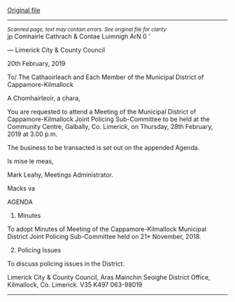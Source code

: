 [Original file](https://www.limerick.ie/sites/default/files/media/documents/2019-02/01%20Agenda%20JPC%20Sub%20Committee%20Meeting%2028th%20February%202019.pdf)

---
*<small>Scanned page, text may contain errors. See original file for clarity</small>*  
jp Comhairle Cathrach
& Contae Luimnigh
ArN 0 ‘

— Limerick City
& County Council

20th February, 2019

To/ The Cathaoirleach and Each Member of the Municipal District of Cappamore-Kilmallock

A Chomhairleoir, a chara,

You are requested to attend a Meeting of the Municipal District of Cappamore-Kilmallock Joint
Policing Sub-Committee to be held at the Community Centre, Galbally, Co. Limerick, on
Thursday, 28th February, 2019 at 3.00 p.m.

The business to be transacted is set out on the appended Agenda.

Is mise le meas,

Mark Leahy,
Meetings Administrator.

Macks
va

AGENDA

1. Minutes

To adopt Minutes of Meeting of the Cappamore-Kilmallock Municipal District Joint Policing
Sub-Committee held on 21* November, 2018.

2. Policing Issues

To discuss policing issues in the District.

Limerick City & County Council, Aras Mainchin Seoighe District Office,
Kilmallock, Co. Limerick. V35 K497 063-98019


---
